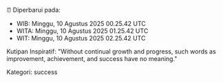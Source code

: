 ⏰ Diperbarui pada:
- WIB: Minggu, 10 Agustus 2025 00.25.42 UTC
- WITA: Minggu, 10 Agustus 2025 01.25.42 UTC
- WIT: Minggu, 10 Agustus 2025 02.25.42 UTC

Kutipan Inspiratif:
"Without continual growth and progress, such words as improvement, achievement, and success have no meaning."


Kategori: success

